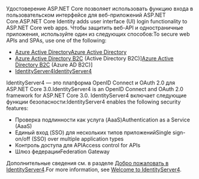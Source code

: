 <span data-ttu-id="67204-101">Удостоверение ASP.NET Core позволяет использовать функцию входа в пользовательском интерфейсе для веб-приложений ASP.NET Core.</span><span class="sxs-lookup"><span data-stu-id="67204-101">ASP.NET Core Identity adds user interface (UI) login functionality to ASP.NET Core web apps.</span></span> <span data-ttu-id="67204-102">Чтобы защитить веб-API и одностраничные приложения, используйте один из следующих способов:</span><span class="sxs-lookup"><span data-stu-id="67204-102">To secure web APIs and SPAs, use one of the following:</span></span>

* [<span data-ttu-id="67204-103">Azure Active Directory</span><span class="sxs-lookup"><span data-stu-id="67204-103">Azure Active Directory</span></span>](/azure/api-management/api-management-howto-protect-backend-with-aad)
* <span data-ttu-id="67204-104">[Azure Active Directory B2C](/azure/active-directory-b2c/active-directory-b2c-custom-rest-api-netfw) (Active Directory B2C)]</span><span class="sxs-lookup"><span data-stu-id="67204-104">[Azure Active Directory B2C](/azure/active-directory-b2c/active-directory-b2c-custom-rest-api-netfw) (Azure AD B2C)]</span></span>
* [<span data-ttu-id="67204-105">IdentityServer4</span><span class="sxs-lookup"><span data-stu-id="67204-105">IdentityServer4</span></span>](https://identityserver.io)

<span data-ttu-id="67204-106">IdentityServer4 — это платформа OpenID Connect и OAuth 2.0 для ASP.NET Core 3.0.</span><span class="sxs-lookup"><span data-stu-id="67204-106">IdentityServer4 is an OpenID Connect and OAuth 2.0 framework for ASP.NET Core 3.0.</span></span> <span data-ttu-id="67204-107">IdentityServer4 включает следующие функции безопасности:</span><span class="sxs-lookup"><span data-stu-id="67204-107">IdentityServer4 enables the following security features:</span></span>

* <span data-ttu-id="67204-108">Проверка подлинности как услуга (AaaS)</span><span class="sxs-lookup"><span data-stu-id="67204-108">Authentication as a Service (AaaS)</span></span>
* <span data-ttu-id="67204-109">Единый вход (SSO) для нескольких типов приложений</span><span class="sxs-lookup"><span data-stu-id="67204-109">Single sign-on/off (SSO) over multiple application types</span></span>
* <span data-ttu-id="67204-110">Контроль доступа для API</span><span class="sxs-lookup"><span data-stu-id="67204-110">Access control for APIs</span></span>
* <span data-ttu-id="67204-111">Шлюз федерации</span><span class="sxs-lookup"><span data-stu-id="67204-111">Federation Gateway</span></span>

<span data-ttu-id="67204-112">Дополнительные сведения см. в разделе [Добро пожаловать в IdentityServer4](http://docs.identityserver.io/en/latest/index.html).</span><span class="sxs-lookup"><span data-stu-id="67204-112">For more information, see [Welcome to IdentityServer4](http://docs.identityserver.io/en/latest/index.html).</span></span>